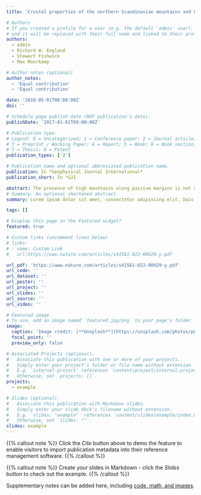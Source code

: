 ```yaml
---
title: 'Crustal properties of the northern Scandinavian mountains and Fennoscandian shield from analysis of teleseismic receiver functions'

# Authors
# If you created a profile for a user (e.g. the default `admin` user), write the username (folder name) here
# and it will be replaced with their full name and linked to their profile.
authors:
  - admin
  - Richard W. England
  - Stewart Fishwick
  - Max Moorkamp

# Author notes (optional)
author_notes:
  - 'Equal contribution'
  - 'Equal contribution'

date: '2018-05-01T00:00:00Z'
doi: ''

# Schedule page publish date (NOT publication's date).
publishDate: '2017-01-01T00:00:00Z'

# Publication type.
# Legend: 0 = Uncategorized; 1 = Conference paper; 2 = Journal article;
# 3 = Preprint / Working Paper; 4 = Report; 5 = Book; 6 = Book section;
# 7 = Thesis; 8 = Patent
publication_types: ['2']

# Publication name and optional abbreviated publication name.
publication: In *Geophysical Journal International*
publication_short: In *GJI

abstract: The presence of high mountains along passive margins is not unusual, as shown by their presence in several regions (Scandinavia, Greenland, East US, SW Africa, Brazil, West India and SE Australia). However, the origin of this topography is not well understood. The mountain range between the Scandinavian passive margin and the Fennoscandian shield is a good example. A simple Airy isostatic model would predict a compensating root beneath the mountains but existing seismic measurements of variations in crustal thickness do not provide evidence of a root of sufficient size to produce the necessary compensation. In order to better constrain the physical properties of the crust in northern Scandinavia, two broad-band seismic networks were deployed between 2007 and 2009 and between 2013 and 2014. A new map of crustal thickness has been produced from P-receiver function analysis of teleseismic data recorded at 31 seismic stations. The map shows an increase in crustal thickness from the Atlantic coast (38.7 ± 1.8  km) to the Gulf of Bothnia (43.5 ± 2.4  km). This gradient in thickness demonstrates that the Moho topography does not mirror the variation in surface topography in this region. Thus, classical Airy isostatic models cannot explain how the surface topography is supported. New maps showing variation in Poisson’s ratio and Moho sharpness together with forward and inverse modelling provide new information about the contrasting properties of the Fennoscandian shield and crust reworked by the Caledonian orogeny. A sharp Moho transition (R > 1) and low value of Vs (3.5 ± 0.2  km s−1) are observed beneath the orogen. The shield is characterized by a gradual transition across the Moho (R < 1) and Vs of 3.8 ± 0.1  km s−1 which is more typical of average continental crust. These observations are explained by a Fennoscandian shield underplated with a thick layer of high velocity, high density material. It is proposed that this layer has been removed or reworked beneath the orogen.
# Summary. An optional shortened abstract.
summary: Lorem ipsum dolor sit amet, consectetur adipiscing elit. Duis posuere tellus ac convallis placerat. Proin tincidunt magna sed ex sollicitudin condimentum.

tags: []

# Display this page in the Featured widget?
featured: true

# Custom links (uncomment lines below)
# links:
# - name: Custom Link
#   url:https://www.nature.com/articles/s41561-022-00929-y.pdf

url_pdf: 'https://www.nature.com/articles/s41561-022-00929-y.pdf'
url_code: ''
url_dataset: ''
url_poster: ''
url_project: ''
url_slides: ''
url_source: ''
url_video: ''

# Featured image
# To use, add an image named `featured.jpg/png` to your page's folder.
image:
  caption: 'Image credit: [**Unsplash**](https://unsplash.com/photos/pLCdAaMFLTE)'
  focal_point: ''
  preview_only: false

# Associated Projects (optional).
#   Associate this publication with one or more of your projects.
#   Simply enter your project's folder or file name without extension.
#   E.g. `internal-project` references `content/project/internal-project/index.md`.
#   Otherwise, set `projects: []`.
projects:
  - example

# Slides (optional).
#   Associate this publication with Markdown slides.
#   Simply enter your slide deck's filename without extension.
#   E.g. `slides: "example"` references `content/slides/example/index.md`.
#   Otherwise, set `slides: ""`.
slides: example
---
```


{{% callout note %}}
Click the _Cite_ button above to demo the feature to enable visitors to import publication metadata into their reference management software.
{{% /callout %}}

{{% callout note %}}
Create your slides in Markdown - click the _Slides_ button to check out the example.
{{% /callout %}}

Supplementary notes can be added here, including [code, math, and images](https://wowchemy.com/docs/writing-markdown-latex/).
